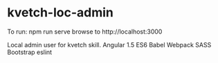 # kvetch-loc-admin

To run:
npm run serve
browse to http://localhost:3000


Local admin user for kvetch skill.
Angular 1.5
ES6
Babel
Webpack
SASS
Bootstrap
eslint
